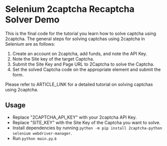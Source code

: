# Selenium 2captcha Recaptcha Solver Demo

This is the final code for the tutorial you learn how to solve captcha using 2captcha. The general steps for solving captchas using 2captcha in Selenium are as follows:

1. Create an account on 2captcha, add funds, and note the API Key.
2. Note the Site key of the target Captcha.
3. Submit the Site Key and Page URL to 2Captcha to solve the Captcha.
4. Set the solved Captcha code on the appropriate element and submit the form.

Please refer to ARTICLE_LINK for a detailed tutorial on solving captchas using 2captcha.

## Usage 
- Replace "2CAPTCHA_API_KEY" with your 2captcha API Key.
- Replace "SITE_KEY" with the Site Key of the Captcha you want to solve.
- Install dependencies by running `python -m pip install 2captcha-python selenium webdriver-manager`.
- Run `python main.py`.s